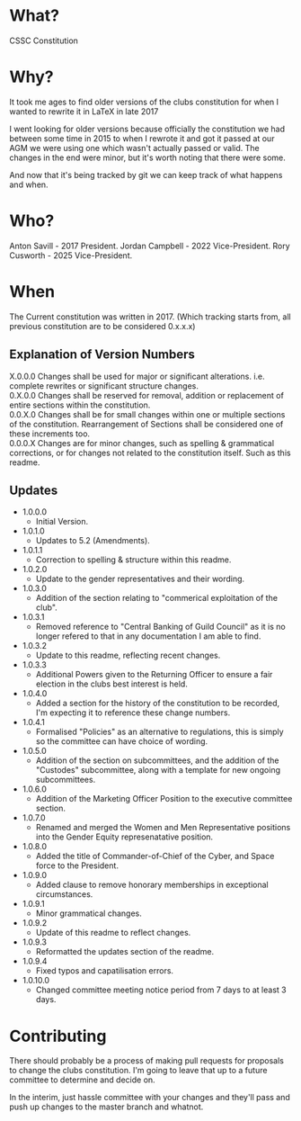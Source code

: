 # What?

CSSC Constitution

# Why?

It took me ages to find older versions of the clubs constitution for when I wanted to rewrite it in LaTeX in late 2017

I went looking for older versions because officially the constitution we had between some time in 2015 to when I rewrote it and got it passed at our AGM we were using one which wasn't actually passed or valid.
The changes in the end were minor, but it's worth noting that there were some.

And now that it's being tracked by git we can keep track of what happens and when.

# Who?

Anton Savill - 2017 President.
Jordan Campbell - 2022 Vice-President.
Rory Cusworth - 2025 Vice-President.

# When

The Current constitution was written in 2017. (Which tracking starts from, all previous constitution are to be considered 0.x.x.x)

## Explanation of Version Numbers

  X.0.0.0 Changes shall be used for major or significant alterations. i.e. complete rewrites or significant structure changes.  
  0.X.0.0 Changes shall be reserved for removal, addition or replacement of entire sections within the constitution.  
  0.0.X.0 Changes shall be for small changes within one or multiple sections of the constitution. Rearrangement of Sections shall be considered one of these increments too.  
  0.0.0.X Changes are for minor changes, such as spelling & grammatical corrections, or for changes not related to the constitution itself. Such as this readme.  

## Updates

- 1.0.0.0
  - Initial Version.  
- 1.0.1.0
  - Updates to 5.2 (Amendments).  
- 1.0.1.1
  - Correction to spelling & structure within this readme.  
- 1.0.2.0
  - Update to the gender representatives and their wording.  
- 1.0.3.0
  - Addition of the section relating to "commerical exploitation of the club".
- 1.0.3.1
  - Removed reference to "Central Banking of Guild Council" as it is no longer refered to that in any documentation I am able to find.  
- 1.0.3.2
  - Update to this readme, reflecting recent changes.  
- 1.0.3.3
  - Additional Powers given to the Returning Officer to ensure a fair election in the clubs best interest is held.  
- 1.0.4.0
  - Added a section for the history of the constitution to be recorded, I'm expecting it to reference these change numbers.  
- 1.0.4.1
  - Formalised "Policies" as an alternative to regulations, this is simply so the committee can have choice of wording.  
- 1.0.5.0
  - Addition of the section on subcommittees, and the addition of the "Custodes" subcommittee, along with a template for new ongoing subcommittees.  
- 1.0.6.0
  - Addition of the Marketing Officer Position to the executive committee section.
- 1.0.7.0
  - Renamed and merged the Women and Men Representative positions into the Gender Equity represenatative position.
- 1.0.8.0
  - Added the title of Commander-of-Chief of the Cyber, and Space force to the President.
- 1.0.9.0
  - Added clause to remove honorary memberships in exceptional circumstances.
- 1.0.9.1
  - Minor grammatical changes.
- 1.0.9.2
  - Update of this readme to reflect changes.
- 1.0.9.3
  - Reformatted the updates section of the readme.
- 1.0.9.4
  - Fixed typos and capatilisation errors.
- 1.0.10.0
  - Changed committee meeting notice period from 7 days to at least 3 days.

# Contributing

There should probably be a process of making pull requests for proposals to change the clubs constitution.
I'm going to leave that up to a future committee to determine and decide on.

In the interim, just hassle committee with your changes and they'll pass and push up changes to the master branch and whatnot.

